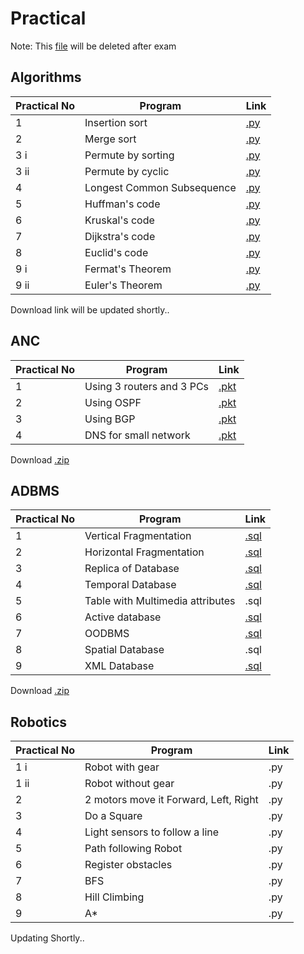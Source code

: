 # Practical
Note: This [file](https://github.com/bhupendpatil/Practice/edit/master/Practical.md) will be deleted after exam

## Algorithms
Practical No | Program | Link
-- | -- | --
1 | Insertion sort | [.py](https://github.com/bhupendpatil/Practice/blob/master/Python/1insertionSort.py)
2 | Merge sort | [.py](https://github.com/bhupendpatil/Practice/blob/master/Python/2mergeSort.py)
3 i | Permute by sorting | [.py](https://github.com/bhupendpatil/Practice/blob/master/Python/3ipermuteBySort.py)
3 ii | Permute by cyclic | [.py](https://github.com/bhupendpatil/Practice/blob/master/Python/3iipermuteByCyclic.py)
4 | Longest Common Subsequence | [.py](https://github.com/bhupendpatil/Practice/blob/master/Python/4longestCS.py)
5 | Huffman's code | [.py](https://github.com/bhupendpatil/Practice/blob/master/Python/5huffman.py)
6 | Kruskal's code | [.py](https://github.com/bhupendpatil/Practice/blob/master/Python/6kruskal.py)
7 | Dijkstra's code | [.py](https://github.com/bhupendpatil/Practice/blob/master/Python/7dijkstra.py)
8 | Euclid's code | [.py](https://github.com/bhupendpatil/Practice/blob/master/Python/8euclid.py)
9 i | Fermat's Theorem | [.py](https://github.com/bhupendpatil/Practice/blob/master/Python/9fermat.py)
9 ii | Euler's Theorem | [.py](https://github.com/bhupendpatil/Practice/blob/master/Python/8euclid.py)

Download link will be updated shortly..


## ANC
Practical No | Program | Link
-- | -- | --
1 | Using 3 routers and 3 PCs | [.pkt](https://github.com/bhupendpatil/Practice/blob/master/Networking/1%203router%203pc.pkt)
2 | Using OSPF | [.pkt](https://github.com/bhupendpatil/Practice/blob/master/Networking/2%203router%203pc%20ospf.pkt)
3 | Using BGP | [.pkt](https://github.com/bhupendpatil/Practice/blob/master/Networking/3%203router%203pc%20bgp.pkt)
4 | DNS for small network | [.pkt](https://github.com/bhupendpatil/Practice/blob/master/Networking/4%20DNS%20for%20small%20network.pkt)

Download [.zip](https://drive.google.com/open?id=1UHgRD8MnYHdS-8e61Io1Ey1oFK83HKj5)

## ADBMS
Practical No | Program | Link
-- | -- | --
1 | Vertical Fragmentation | [.sql](https://github.com/bhupendpatil/Practice/blob/master/PL%20SQL/verticalFragmentation.sql)
2 | Horizontal Fragmentation | [.sql](https://github.com/bhupendpatil/Practice/blob/master/PL%20SQL/horizontalFragmentation.sql)
3 | Replica of Database | [.sql](https://github.com/bhupendpatil/Practice/blob/master/PL%20SQL/replicaOfDatabase.sql)
4 | Temporal Database | [.sql](https://github.com/bhupendpatil/Practice/blob/master/PL%20SQL/temporlDatabase.sql)
5 | Table with Multimedia attributes | .sql
6 | Active database | [.sql](https://github.com/bhupendpatil/Practice/blob/master/PL%20SQL/activeDatabase.sql)
7 | OODBMS | [.sql](https://github.com/bhupendpatil/Practice/blob/master/PL%20SQL/oodbms.sql)
8 | Spatial Database | .sql
9 | XML Database | [.sql](https://github.com/bhupendpatil/Practice/blob/master/PL%20SQL/xmlDatabase.sql)

Download [.zip](https://drive.google.com/open?id=1mxLpSL4cwlXtr9m2ltDEPXUnwQuuApjd)

## Robotics
Practical No | Program | Link
-- | -- | --
1 i | Robot with gear | .py
1 ii | Robot without gear | .py
2 | 2 motors move it Forward, Left, Right | .py
3 | Do a Square | .py
4 | Light sensors to follow a line | .py
5 | Path following Robot | .py
6 | Register obstacles | .py
7 | BFS | .py
8 | Hill Climbing | .py
9 | A* |.py

Updating Shortly..